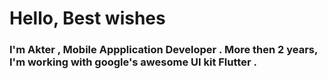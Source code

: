 <h1>Hello, Best wishes</h1>
<h3>I'm Akter , Mobile Appplication Developer . More then 2 years, I'm working with google's awesome UI kit Flutter . </h3>
  
